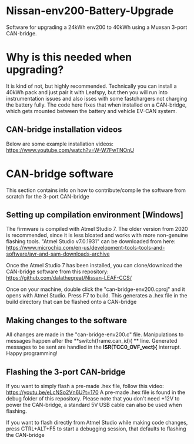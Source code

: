 # Nissan-env200-Battery-Upgrade
Software for upgrading a 24kWh env200 to 40kWh using a Muxsan 3-port CAN-bridge. 

# Why is this needed when upgrading?
It is kind of not, but highly recommended. Technically you can install a 40kWh pack and just pair it with Leafspy, but then you will run into instrumentation issues and also isses with some fastchargers not charging the battery fully. The code here fixes that when installed on a CAN-bridge, which gets mounted between the battery and vehicle EV-CAN system.

## CAN-bridge installation videos
Below are some example installation videos:
https://www.youtube.com/watch?v=W-W7FwTNOnU

# CAN-bridge software
This section contains info on how to contribute/compile the software from scratch for the 3-port CAN-bridge

## Setting up compilation environment [Windows]
The firmware is compiled with Atmel Studio 7. The older version from 2020 is recommended, since it is less bloated and works with more non-genuine flashing tools. "Atmel Studio v7.0.1931" can be downloaded from here: https://www.microchip.com/en-us/development-tools-tools-and-software/avr-and-sam-downloads-archive

Once the Atmel Studio 7 has been installed, you can clone/download the CAN-bridge software from this repository: https://github.com/dalathegreat/Nissan-LEAF-CCS/

Once on your machine, double click the "can-bridge-env200.cproj" and it opens with Atmel Studio. Press F7 to build. This generates a .hex file in the build directory that can be flashed onto a CAN-bridge

## Making changes to the software
All changes are made in the "can-bridge-env200.c" file. Manipulations to messages happen after the **switch(frame.can_id){ ** line. Generated messages to be sent are handled in the **ISR(TCC0_OVF_vect){** interrupt. Happy programming!

## Flashing the 3-port CAN-bridge
If you want to simply flash a pre-made .hex file, follow this video: https://youtu.be/eLcNSo2Vn6U?t=170
A pre-made .hex file is found in the debug folder of this repository.
Please note that you don't need +12V to power the CAN-bridge, a standard 5V USB cable can also be used when flashing.

If you want to flash directly from Atmel Studio while making code changes, press CTRL+ALT+F5 to start a debugging session, that defaults to flashing the CAN-bridge
